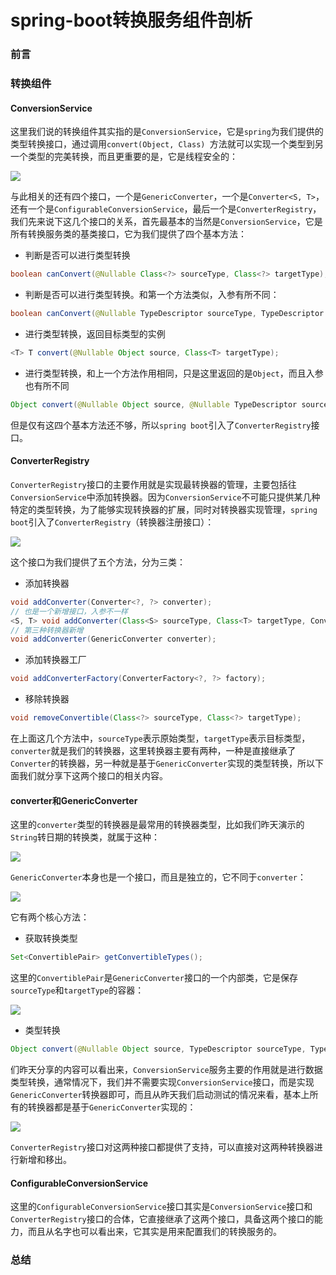 # spring-boot转换服务组件剖析

### 前言



### 转换组件

#### ConversionService

这里我们说的转换组件其实指的是`ConversionService`，它是`spring`为我们提供的类型转换接口，通过调用`convert(Object, Class) `方法就可以实现一个类型到另一个类型的完美转换，而且更重要的是，它是线程安全的：

![](https://gitee.com/sysker/picBed/raw/master/images/20210916131632.png)

与此相关的还有四个接口，一个是`GenericConverter`，一个是`Converter<S, T>`，还有一个是`ConfigurableConversionService`，最后一个是`ConverterRegistry`，我们先来说下这几个接口的关系，首先最基本的当然是`ConversionService`，它是所有转换服务类的基类接口，它为我们提供了四个基本方法：

- 判断是否可以进行类型转换

```java
boolean canConvert(@Nullable Class<?> sourceType, Class<?> targetType);
```

- 判断是否可以进行类型转换。和第一个方法类似，入参有所不同：

```java
boolean canConvert(@Nullable TypeDescriptor sourceType, TypeDescriptor targetType);
```

- 进行类型转换，返回目标类型的实例

```java
<T> T convert(@Nullable Object source, Class<T> targetType);
```

- 进行类型转换，和上一个方法作用相同，只是这里返回的是`Object`，而且入参也有所不同

```java
Object convert(@Nullable Object source, @Nullable TypeDescriptor sourceType, TypeDescriptor targetType);
```

但是仅有这四个基本方法还不够，所以`spring boot`引入了`ConverterRegistry`接口。

#### ConverterRegistry

`ConverterRegistry`接口的主要作用就是实现最转换器的管理，主要包括往`ConversionService`中添加转换器。因为`ConversionService`不可能只提供某几种特定的类型转换，为了能够实现转换器的扩展，同时对转换器实现管理，`spring boot`引入了`ConverterRegistry`（转换器注册接口）：

![](https://gitee.com/sysker/picBed/raw/master/images/20210917131258.png)

这个接口为我们提供了五个方法，分为三类：

- 添加转换器

```java
void addConverter(Converter<?, ?> converter);
// 也是一个新增接口，入参不一样
<S, T> void addConverter(Class<S> sourceType, Class<T> targetType, Converter<? super S, ? extends T> converter);
// 第三种转换器新增
void addConverter(GenericConverter converter);
```

- 添加转换器工厂

```java
void addConverterFactory(ConverterFactory<?, ?> factory);
```

- 移除转换器

```java
void removeConvertible(Class<?> sourceType, Class<?> targetType);
```

在上面这几个方法中，`sourceType`表示原始类型，`targetType`表示目标类型，`converter`就是我们的转换器，这里转换器主要有两种，一种是直接继承了`Converter`的转换器，另一种就是基于`GenericConverter`实现的类型转换，所以下面我们就分享下这两个接口的相关内容。

#### converter和GenericConverter

这里的`converter`类型的转换器是最常用的转换器类型，比如我们昨天演示的`String`转日期的转换类，就属于这种：

![](https://gitee.com/sysker/picBed/raw/master/blog/20210917085230.png)

`GenericConverter`本身也是一个接口，而且是独立的，它不同于`converter`：

![](https://gitee.com/sysker/picBed/raw/master/images/20210917132445.png)

它有两个核心方法：

- 获取转换类型

```java
Set<ConvertiblePair> getConvertibleTypes();
```

这里的`ConvertiblePair`是`GenericConverter`接口的一个内部类，它是保存`sourceType`和`targetType`的容器：

![](https://gitee.com/sysker/picBed/raw/master/blog/20210917090318.png)

- 类型转换

```java
Object convert(@Nullable Object source, TypeDescriptor sourceType, TypeDescriptor targetType);
```

们昨天分享的内容可以看出来，`ConversionService`服务主要的作用就是进行数据类型转换，通常情况下，我们并不需要实现`ConversionService`接口，而是实现`GenericConverter`转换器即可，而且从昨天我们启动测试的情况来看，基本上所有的转换器都是基于`GenericConverter`实现的：

![](https://gitee.com/sysker/picBed/raw/master/20210916225158.png)

`ConverterRegistry`接口对这两种接口都提供了支持，可以直接对这两种转换器进行新增和移出。

#### ConfigurableConversionService

这里的`ConfigurableConversionService`接口其实是`ConversionService`接口和`ConverterRegistry`接口的合体，它直接继承了这两个接口，具备这两个接口的能力，而且从名字也可以看出来，它其实是用来配置我们的转换服务的。



### 总结

